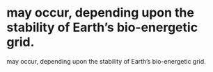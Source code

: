 # may occur, depending upon the stability of Earth’s bio-energetic grid.

may occur, depending upon the stability of Earth’s bio-energetic grid.